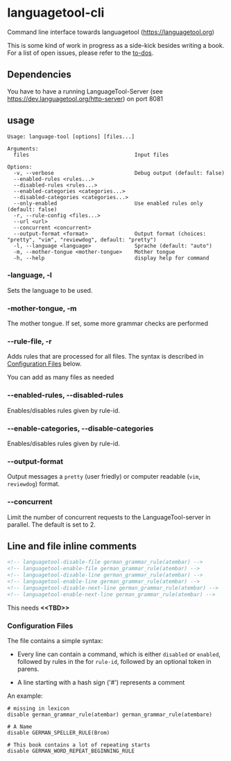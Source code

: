 # languagetool-cli

Command line interface towards languagetool (<https://languagetool.org>)

This is some kind of work in progress as a side-kick besides writing a book. For a list of open issues, please refer to the [to-dos](TODOs.md).

## Dependencies

You have to have a running LanguageTool-Server (see <https://dev.languagetool.org/http-server>) on port 8081

## usage

```plaintext
Usage: language-tool [options] [files...]

Arguments:
  files                                  Input files

Options:
  -v, --verbose                          Debug output (default: false)
  --enabled-rules <rules...>
  --disabled-rules <rules...>
  --enabled-categories <categories...>
  --disabled-categories <categories...>
  --only-enabled                         Use enabled rules only (default: false)
  -r, --rule-config <files...>
  --url <url>
  --concurrent <concurrent>
  --output-format <format>               Output format (choices: "pretty", "vim", "reviewdog", default: "pretty")
  -l, --language <language>              Sprache (default: "auto")
  -m, --mother-tongue <mother-tongue>    Mother tongue
  -h, --help                             display help for command
  ```

### -language, -l

Sets the language to be used.

### -mother-tongue, -m

The mother tongue. If set, some more grammar checks are performed

### --rule-file, -r

Adds rules that are processed for all files.
The syntax is described in [Configuration Files](README.md) below.

You can add as many files as needed

### --enabled-rules, --disabled-rules

Enables/disables rules given by rule-id.

### --enable-categories, --disable-categories

Enables/disables rules given by rule-id.

### --output-format

Output messages a `pretty` (user friedly) or computer readable (`vim`, `reviewdog`) format.

### --concurrent

Limit the number of concurrent requests to the LanguageTool-server in parallel. The default is set to 2.

## Line and file inline comments

```html
<!-- languagetool-disable-file german_grammar_rule(atembar) -->
<!-- languagetool-enable-file german_grammar_rule(atembar) -->
<!-- languagetool-disable-line german_grammar_rule(atembar) -->
<!-- languagetool-enable-line german_grammar_rule(atembar) -->
<!-- languagetool-disable-next-line german_grammar_rule(atembar) -->
<!-- languagetool-enable-next-line german_grammar_rule(atembar) -->
```

This needs **\<\<TBD\>\>**

### Configuration Files

The file contains a simple syntax:

* Every line can contain a command, which is either `disabled` or `enabled`, followed by rules in the for
`rule-id`, followed by an optional token in parens.

* A line starting with a hash sign ('#') represents a comment

An example:

```plaintext
# missing in lexicon
disable german_grammar_rule(atembar) german_grammar_rule(atembare)

# A Name
disable GERMAN_SPELLER_RULE(Brom)

# This book contains a lot of repeating starts
disable GERMAN_WORD_REPEAT_BEGINNING_RULE
```
